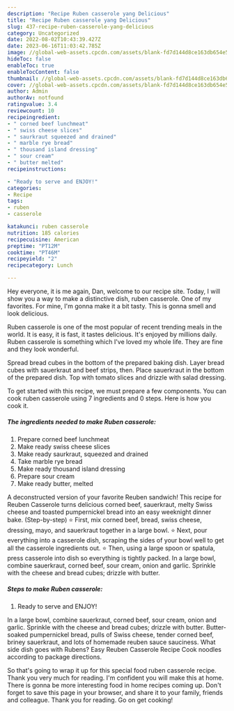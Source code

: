 ```yaml
---
description: "Recipe Ruben casserole yang Delicious"
title: "Recipe Ruben casserole yang Delicious"
slug: 437-recipe-ruben-casserole-yang-delicious
category: Uncategorized
date: 2022-08-02T10:43:39.427Z
date: 2023-06-16T11:03:42.785Z
image: //global-web-assets.cpcdn.com/assets/blank-fd7d144d8ce163db654e5a02c40b08a2775adb7897d16e4062681dc7e1b2800f.png
hideToc: false
enableToc: true
enableTocContent: false
thumbnail: //global-web-assets.cpcdn.com/assets/blank-fd7d144d8ce163db654e5a02c40b08a2775adb7897d16e4062681dc7e1b2800f.png
cover: //global-web-assets.cpcdn.com/assets/blank-fd7d144d8ce163db654e5a02c40b08a2775adb7897d16e4062681dc7e1b2800f.png
author: Admin
authorAv: notfound
ratingvalue: 3.4
reviewcount: 10
recipeingredient:
- " corned beef lunchmeat"
- " swiss cheese slices"
- " saurkraut squeezed and drained"
- " marble rye bread"
- " thousand island dressing"
- " sour cream"
- " butter melted"
recipeinstructions:

- "Ready to serve and ENJOY!"
categories:
- Recipe
tags:
- ruben
- casserole

katakunci: ruben casserole 
nutrition: 185 calories
recipecuisine: American
preptime: "PT12M"
cooktime: "PT46M"
recipeyield: "2"
recipecategory: Lunch

---
```



Hey everyone, it is me again, Dan, welcome to our recipe site. Today, I will show you a way to make a distinctive dish, ruben casserole. One of my favorites. For mine, I'm gonna make it a bit tasty. This is gonna smell and look delicious.

Ruben casserole is one of the most popular of recent trending meals in the world. It is easy, it is fast, it tastes delicious. It's enjoyed by millions daily. Ruben casserole is something which I've loved my whole life. They are fine and they look wonderful.

Spread bread cubes in the bottom of the prepared baking dish. Layer bread cubes with sauerkraut and beef strips, then. Place sauerkraut in the bottom of the prepared dish. Top with tomato slices and drizzle with salad dressing.


To get started with this recipe, we must prepare a few components. You can cook ruben casserole using 7 ingredients and 0 steps. Here is how you cook it.

<!--inarticleads1-->

##### The ingredients needed to make Ruben casserole:

1. Prepare  corned beef lunchmeat
1. Make ready  swiss cheese slices
1. Make ready  saurkraut, squeezed and drained
1. Take  marble rye bread
1. Make ready  thousand island dressing
1. Prepare  sour cream
1. Make ready  butter, melted


A deconstructed version of your favorite Reuben sandwich! This recipe for Reuben Casserole turns delicious corned beef, sauerkraut, melty Swiss cheese and toasted pumpernickel bread into an easy weeknight dinner bake. (Step-by-step) ⭐ First, mix corned beef, bread, swiss cheese, dressing, mayo, and sauerkraut together in a large bowl. ⭐ Next, pour everything into a casserole dish, scraping the sides of your bowl well to get all the casserole ingredients out. ⭐ Then, using a large spoon or spatula, press casserole into dish so everything is tightly packed. In a large bowl, combine sauerkraut, corned beef, sour cream, onion and garlic. Sprinkle with the cheese and bread cubes; drizzle with butter. 

<!--inarticleads2-->

##### Steps to make Ruben casserole:


1. Ready to serve and ENJOY!

In a large bowl, combine sauerkraut, corned beef, sour cream, onion and garlic. Sprinkle with the cheese and bread cubes; drizzle with butter. Butter-soaked pumpernickel bread, pulls of Swiss cheese, tender corned beef, briney sauerkraut, and lots of homemade reuben sauce sauciness. What side dish goes with Rubens? Easy Reuben Casserole Recipe Cook noodles according to package directions. 

So that's going to wrap it up for this special food ruben casserole recipe. Thank you very much for reading. I'm confident you will make this at home. There is gonna be more interesting food in home recipes coming up. Don't forget to save this page in your browser, and share it to your family, friends and colleague. Thank you for reading. Go on get cooking!
